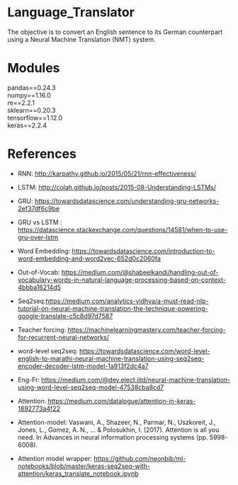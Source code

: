 # Language_Translator

The objective is to convert an English sentence to its German counterpart using a Neural Machine Translation (NMT) system.

# Modules

pandas==0.24.3<br>
numpy==1.16.0<br>
re==2.2.1<br>
sklearn==0.20.3<br>
tensorflow==1.12.0<br>
keras==2.2.4<br>


# References

- RNN: http://karpathy.github.io/2015/05/21/rnn-effectiveness/

- LSTM: http://colah.github.io/posts/2015-08-Understanding-LSTMs/

- GRU: https://towardsdatascience.com/understanding-gru-networks-2ef37df6c9be

- GRU vs LSTM : https://datascience.stackexchange.com/questions/14581/when-to-use-gru-over-lstm

- Word Embedding: https://towardsdatascience.com/introduction-to-word-embedding-and-word2vec-652d0c2060fa

- Out-of-Vocab: https://medium.com/@shabeelkandi/handling-out-of-vocabulary-words-in-natural-language-processing-based-on-context-4bbba16214d5

- Seq2seq:https://medium.com/analytics-vidhya/a-must-read-nlp-tutorial-on-neural-machine-translation-the-technique-powering-google-translate-c5c8d97d7587

- Teacher forcing: https://machinelearningmastery.com/teacher-forcing-for-recurrent-neural-networks/

- word-level seq2seq: https://towardsdatascience.com/word-level-english-to-marathi-neural-machine-translation-using-seq2seq-encoder-decoder-lstm-model-1a913f2dc4a7

- Eng-Fr: https://medium.com/@dev.elect.iitd/neural-machine-translation-using-word-level-seq2seq-model-47538cba8cd7

- Attention: https://medium.com/datalogue/attention-in-keras-1892773a4f22

- Attention-model: Vaswani, A., Shazeer, N., Parmar, N., Uszkoreit, J., Jones, L., Gomez, A. N., ... & Polosukhin, I. (2017). Attention is all you need. In Advances in neural information processing systems (pp. 5998-6008).

- Attention model wrapper: https://github.com/neonbjb/ml-notebooks/blob/master/keras-seq2seq-with-attention/keras_translate_notebook.ipynb
